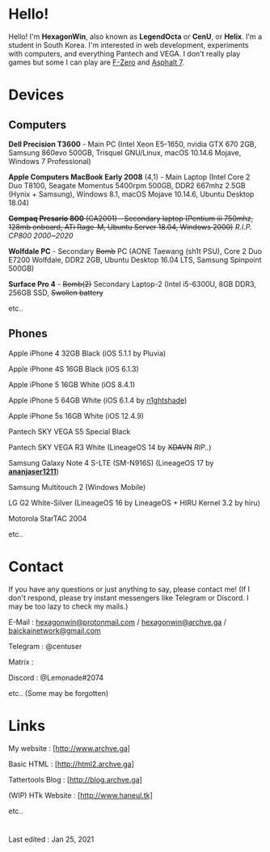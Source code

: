 # Hello!

Hello! I'm **HexagonWin**, also known as **LegendOcta** or **CenU**, or **Helix**. I'm a student in South Korea. I'm interested in web development, experiments with computers, and everything Pantech and VEGA.
I don't really play games but some I can play are [F-Zero](https://en.wikipedia.org/wiki/F-Zero_%28video_game%29) and [Asphalt 7](https://en.wikipedia.org/wiki/Asphalt_7:_Heat).

# Devices

## Computers
**Dell Precision T3600** - Main PC (Intel Xeon E5-1650, nvidia GTX 670 2GB, Samsung 860evo 500GB, Trisquel GNU/Linux, macOS 10.14.6 Mojave, Windows 7 Professional)

**Apple Computers MacBook Early 2008** (4,1) - Main Laptop (Intel Core 2 Duo T8100, Seagate Momentus 5400rpm 500GB, DDR2 667mhz 2.5GB (Hynix + Samsung), Windows 8.1, macOS Mojave 10.14.6, Ubuntu Desktop 18.04)

~~**Compaq Presario 800** (CA2001) - Secondary laptop (Pentium iii 750mhz, 128mb onboard, ATi Rage-M, Ubuntu Server 18.04, Windows 2000)~~ *R.I.P. CP800 2000~2020*

**Wolfdale PC** - Secondary ~~Bomb~~ PC (AONE Taewang (sh1t PSU), Core 2 Duo E7200 Wolfdale, DDR2 2GB, Ubuntu Desktop 16.04 LTS, Samsung Spinpoint 500GB)

**Surface Pro 4** - ~~Bomb(2)~~ Secondary Laptop-2 (Intel i5-6300U, 8GB DDR3, 256GB SSD, ~~Swollen battery~~

 etc..

## Phones
Apple iPhone 4 32GB Black (iOS 5.1.1 by Pluvia)


Apple iPhone 4S 16GB Black (iOS 6.1.3)

Apple iPhone 5 16GB White (iOS 8.4.1)

Apple iPhone 5 64GB White (iOS 6.1.4 by [n1ghtshade](http://github.com/synackuk/n1ghtshade/))

Apple iPhone 5s 16GB White (iOS 12.4.9)

Pantech SKY VEGA S5 Special Black

Pantech SKY VEGA R3 White (LineageOS 14 by ~~XDAVN~~ *RIP..*)

Samsung Galaxy Note 4 S-LTE (SM-N916S) (LineageOS 17 by **[ananjaser1211](https://forum.xda-developers.com/m/4637718/)**)

Samsung Multitouch 2 (Windows Mobile)

LG G2 White-Silver (LineageOS 16 by LineageOS + HIRU Kernel 3.2 by hiru)

Motorola StarTAC 2004

etc..


# Contact

If you have any questions or just anything to say, please contact me!
(If I don't respond, please try instant messengers like Telegram or Discord. I may be too lazy to check my mails.)

E-Mail : hexagonwin@protonmail.com / hexagonwin@archve.ga / baickainetwork@gmail.com

Telegram : @centuser

Matrix : 

Discord : @Lemonade#2074

etc.. (Some may be forgotten)

# Links

My website : [http://www.archve.ga]

Basic HTML : [http://html2.archve.ga]

Tattertools Blog : [http://blog.archve.ga]

(WIP) HTk Website : [http://www.haneul.tk]

etc..

# 
Last edited : Jan 25, 2021

